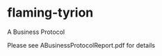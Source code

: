 flaming-tyrion
==============

A Business Protocol

Please see ABusinessProtocolReport.pdf for details

